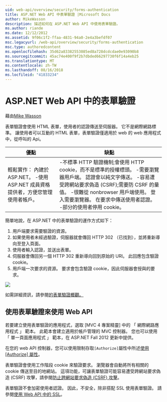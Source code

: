 ```yaml
---
uid: web-api/overview/security/forms-authentication
title: ASP.NET Web API 中表單驗證 |Microsoft Docs
author: MikeWasson
description: 描述如何在 ASP.NET Web API 中使用表單驗證。
ms.author: riande
ms.date: 12/12/2012
ms.assetid: 9f06c1f2-ffaa-4831-94a0-2e4a3befdf07
msc.legacyurl: /web-api/overview/security/forms-authentication
msc.type: authoredcontent
ms.openlocfilehash: 35d62a83382553085ed8a728dcdcdae0e93090b8
ms.sourcegitcommit: 45ac74e400f9f2b7dbded66297730f6f14a4eb25
ms.translationtype: MT
ms.contentlocale: zh-TW
ms.lasthandoff: 08/16/2018
ms.locfileid: "41833234"
---
```

<a name="forms-authentication-in-aspnet-web-api"></a>ASP.NET Web API 中的表單驗證
====================
藉由[Mike Wasson](https://github.com/MikeWasson)

表單驗證會使用 HTML 表單，使用者的認證傳送至伺服器。 它不是網際網路標準。 讓使用者可以互動的 HTML 表單，表單驗證僅適用於 web 的 web 應用程式中，從呼叫的 Api。

| 優點 | 缺點 |
| --- | --- |
| 輕鬆實作： 內建於 ASP.NET。 -使用 ASP.NET 成員資格提供者，方便您管理使用者帳戶。 | -不標準 HTTP 驗證機制;會使用 HTTP cookie，而不是標準的授權標頭。 -需要瀏覽器用戶端。 認證會以純文字傳送。 -容易遭受跨網站要求偽造 (CSRF);需要防 CSRF 的量值。 -很難從 nonbrowser 用戶端使用。 登入需要瀏覽器。 在要求中傳送使用者認證。 -部分的使用者停用 cookie。 |

簡單地說，在 ASP.NET 中的表單驗證的運作方式如下：

1. 用戶端要求需要驗證的資源。
2. 如果使用者未經過驗證，伺服器就會傳回 HTTP 302 （已找到），並將重新導向至登入頁面。
3. 使用者輸入認證，並送出表單。
4. 伺服器會傳回另一個 HTTP 302 重新導向回到原始的 URI。 此回應包含驗證 cookie。
5. 用戶端一次要求的資源。 要求會包含驗證 cookie，因此伺服器會授與的要求。

![](forms-authentication/_static/image1.png)

如需詳細資訊，請參閱[的表單驗證概觀。](../../../web-forms/overview/older-versions-security/introduction/an-overview-of-forms-authentication-cs.md)

## <a name="using-forms-authentication-with-web-api"></a>使用表單驗證來使用 Web API

若要建立使用表單驗證的應用程式，選取 [MVC 4 專案精靈] 中的 「 網際網路應用程式 」 範本。 此範本會建立適用於帳戶管理的 MVC 控制器。 您也可以使用 「 單一頁面應用程式 」 範本，在 ASP.NET Fall 2012 更新中提供。

在您的 web API 控制器，您可以使用限制存取`[Authorize]`屬性中所述[使用 [Authorize] 屬性](authentication-and-authorization-in-aspnet-web-api.md#auth3)。

表單驗證會使用工作階段 cookie 來驗證要求。 瀏覽器會自動將所有相關的 cookie 傳送至目的地網站。 這項功能，可讓表單驗證可能容易遭受跨網站要求偽造 (CSRF) 攻擊，請參閱[防止跨網站要求偽造 (CSRF) 攻擊](preventing-cross-site-request-forgery-csrf-attacks.md)。

表單驗證不會加密使用者認證。 因此，不安全，除非搭配 SSL 使用表單驗證。 請參閱[使用 Web API 中的 SSL](working-with-ssl-in-web-api.md)。
